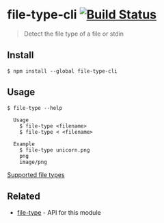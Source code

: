 # file-type-cli [![Build Status](https://travis-ci.org/sindresorhus/file-type-cli.svg?branch=master)](https://travis-ci.org/sindresorhus/file-type-cli)

> Detect the file type of a file or stdin


## Install

```
$ npm install --global file-type-cli
```


## Usage

```
$ file-type --help

  Usage
    $ file-type <filename>
    $ file-type < <filename>

  Example
    $ file-type unicorn.png
    png
    image/png
```

[Supported file types](https://github.com/sindresorhus/file-type#supported-file-types)


## Related

- [file-type](https://github.com/sindresorhus/file-type) - API for this module
